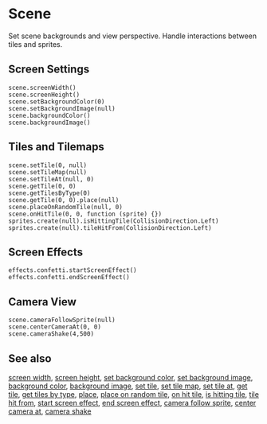 # Scene

Set scene backgrounds and view perspective. Handle interactions between tiles and sprites.

## Screen Settings

```cards
scene.screenWidth()
scene.screenHeight()
scene.setBackgroundColor(0)
scene.setBackgroundImage(null)
scene.backgroundColor()
scene.backgroundImage()
```

## Tiles and Tilemaps

```cards
scene.setTile(0, null)
scene.setTileMap(null)
scene.setTileAt(null, 0)
scene.getTile(0, 0)
scene.getTilesByType(0)
scene.getTile(0, 0).place(null)
scene.placeOnRandomTile(null, 0)
scene.onHitTile(0, 0, function (sprite) {})
sprites.create(null).isHittingTile(CollisionDirection.Left)
sprites.create(null).tileHitFrom(CollisionDirection.Left)
```

## Screen Effects

```cards
effects.confetti.startScreenEffect()
effects.confetti.endScreenEffect()
```

## Camera View

```cards
scene.cameraFollowSprite(null)
scene.centerCameraAt(0, 0)
scene.cameraShake(4,500)
```

## See also

[screen width](/reference/scene/screen-width),
[screen height](/reference/scene/screen-height),
[set background color](/reference/scene/set-background-color),
[set background image](/reference/scene/set-background-image),
[background color](/reference/scene/background-color),
[background image](/reference/scene/background-image),
[set tile](/reference/scene/set-tile),
[set tile map](/reference/scene/set-tile-map),
[set tile at](/reference/scene/set-tile-at),
[get tile](/reference/scene/get-tile),
[get tiles by type](/reference/scene/get-tiles-by-type),
[place](/reference/scene/place),
[place on random tile](/reference/scene/place-on-random-tile),
[on hit tile](/reference/scene/on-hit-tile),
[is hitting tile](/reference/sprites/sprite-is-hittint-tile),
[tile hit from](/reference/sprites/sprite/tile-hit-from),
[start screen effect](/reference/scene/start-screen-effect),
[end screen effect](/reference/scene/end-screen-effect),
[camera follow sprite](/reference/scene/camera-follow-sprite),
[center camera at](/reference/scene/center-camera-at),
[camera shake](/reference/scene/camera-shake)
